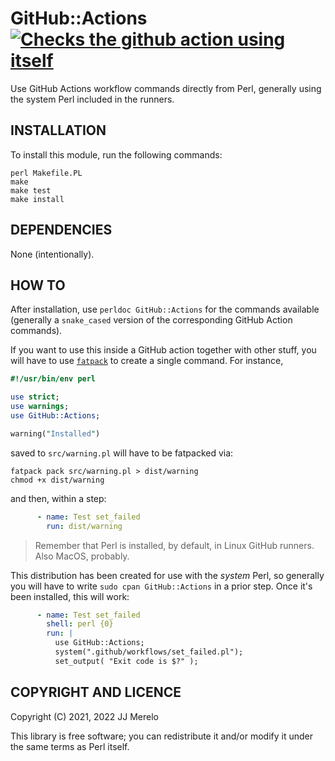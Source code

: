 # GitHub::Actions [![Checks the github action using itself](https://github.com/JJ/perl-GitHub-Actions/actions/workflows/self-test.yml/badge.svg)](https://github.com/JJ/perl-GitHub-Actions/actions/workflows/self-test.yml)

Use GitHub Actions workflow commands directly from Perl, generally using the
system Perl included in the runners.

## INSTALLATION

To install this module, run the following commands:

	perl Makefile.PL
	make
	make test
	make install


## DEPENDENCIES

None (intentionally).

## HOW TO

After installation, use `perldoc GitHub::Actions` for the commands available
(generally a `snake_cased` version of the corresponding GitHub Action commands).

If you want to use this inside a GitHub action together with other stuff, you
will have to use [`fatpack`](https://metacpan.org/dist/App-FatPacker) to create
a single command. For instance,

```perl
#!/usr/bin/env perl

use strict;
use warnings;
use GitHub::Actions;

warning("Installed")
```

saved to `src/warning.pl` will have to be fatpacked via:

```
fatpack pack src/warning.pl > dist/warning
chmod +x dist/warning
```

and then, within a step:

```yaml
      - name: Test set_failed
        run: dist/warning
```

> Remember that Perl is installed, by default, in Linux GitHub runners. Also
> MacOS, probably.

This distribution has been created for use with the *system* Perl, so generally
you will have to write `sudo cpan GitHub::Actions` in a prior step. Once it's
been installed, this will work:

```yaml
	  - name: Test set_failed
        shell: perl {0}
        run: |
          use GitHub::Actions;
          system(".github/workflows/set_failed.pl");
          set_output( "Exit code is $?" );
```

## COPYRIGHT AND LICENCE

Copyright (C) 2021, 2022 JJ Merelo

This library is free software; you can redistribute it and/or modify
it under the same terms as Perl itself.
